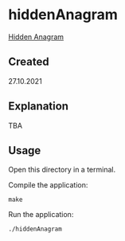 # hiddenAnagram
[Hidden Anagram](https://edabit.com/challenge/vxWGJmtjpWtu36xfj)

## Created
27.10.2021

## Explanation
TBA

## Usage
Open this directory in a terminal.

Compile the application:

```
make
```

Run the application:

```
./hiddenAnagram
```
